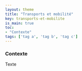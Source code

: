 ```yaml
---
layout: theme
title: "Transports et mobilité"
key: transports-et-mobilite
is_main: true
toc:
- "Contexte"
tags: ['tag a', 'tag b', 'tag c']
---
```


### Contexte

Texte